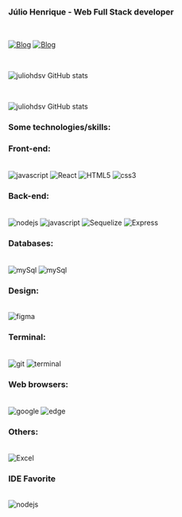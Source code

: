 ### Júlio Henrique - Web Full Stack developer
<br/>

[![Blog](https://img.shields.io/badge/LinkedIn-0077B5?style=for-the-badge&logo=linkedin&logoColor=white)](https://www.linkedin.com/in/j%C3%BAlio-vieira-b55936127/)
[![Blog](https://img.shields.io/badge/Instagram-E4405F?style=for-the-badge&logo=instagram&logoColor=white)](https://www.instagram.com/julio_henrique_/)

<br/>

![juliohdsv GitHub stats](https://github-readme-stats.vercel.app/api?username=juliohdsv&show_icons=true&theme=radical)

<br/>

![juliohdsv GitHub stats](https://github-readme-stats.vercel.app/api/top-langs/?username=juliohdsv&theme=radical)

### Some technologies/skills:

### Front-end:

<div style="display: inline_block"><br/>
    <img align="center" alt="javascript" src="https://img.shields.io/badge/JavaScript-F7DF1E?style=for-the-badge&logo=javascript&logoColor=black">
    <img align="center" alt="React" src="https://img.shields.io/badge/React-20232A?style=for-the-badge&logo=react&logoColor=61DAFB">
    <img align="center" alt="HTML5" src="https://img.shields.io/badge/HTML5-E34F26?style=for-the-badge&logo=html5&logoColor=white">
    <img align="center" alt="css3" src="https://img.shields.io/badge/CSS3-1572B6?style=for-the-badge&logo=css3&logoColor=white">
</div>


### Back-end:

<div style="display: inline_block"><br/>
    <img align="center" alt="nodejs" src="https://img.shields.io/badge/Node.js-43853D?style=for-the-badge&logo=node.js&logoColor=white">
    <img align="center" alt="javascript" src="https://img.shields.io/badge/JavaScript-F7DF1E?style=for-the-badge&logo=javascript&logoColor=black">
    <img align="center" alt="Sequelize" src="https://img.shields.io/badge/sequelize-323330?style=for-the-badge&logo=sequelize&logoColor=blue">
    <img align="center" alt="Express" src="https://img.shields.io/badge/Express.js-404D59?style=for-the-badge">
</div>

### Databases:

<div style="display: inline_block"><br/>
    <img align="center" alt="mySql" src="https://img.shields.io/badge/MySQL-00000F?style=for-the-badge&logo=mysql&logoColor=white">
    <img align="center" alt="mySql" src="https://img.shields.io/badge/Microsoft%20SQL%20Server-CC2927?style=for-the-badge&logo=microsoft%20sql%20server&logoColor=white">
</div>

### Design:

<div style="display: inline_block"><br/>
    <img align="center" alt="figma" src="https://img.shields.io/badge/Figma-F24E1E?style=for-the-badge&logo=figma&logoColor=white">
</div>

### Terminal:

<div style="display: inline_block"><br/>
	<img align="center" alt="git" src="https://img.shields.io/badge/GIT-E44C30?style=for-the-badge&logo=git&logoColor=white">
    	<img align="center" alt="terminal" src="https://img.shields.io/badge/windows%20terminal-4D4D4D?style=for-the-badge&logo=windows%20terminal&logoColor=white">
</div>

### Web browsers:

<div style="display: inline_block"><br/>
	<img align="center" alt="google" src="https://img.shields.io/badge/Google_chrome-4285F4?style=for-the-badge&logo=Google-chrome&logoColor=white">
    	<img align="center" alt="edge" src="https://img.shields.io/badge/Microsoft_Edge-0078D7?style=for-the-badge&logo=Microsoft-edge&logoColor=white">
</div>

### Others:

<div style="display: inline_block"><br/>
    <img align="center" alt="Excel" src="https://img.shields.io/badge/Microsoft_Excel-217346?style=for-the-badge&logo=microsoft-excel&logoColor=white">
</div>


### IDE Favorite

<div style="display: inline_block"><br/>
    <img align="center" alt="nodejs" src="https://img.shields.io/badge/Visual_Studio_Code-0078D4?style=for-the-badge&logo=visual%20studio%20code&logoColor=white">
</div>
